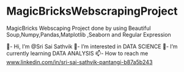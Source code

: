 # MagicBricksWebscrapingProject
MagicBricks Webscaping Project done by using Beautiful Soup,Numpy,Pandas,Matplotlib ,Seaborn and Regular Expression


👋- Hi, I’m @Sri Sai Sathvik
👀- I’m interested in DATA SCIENCE
🌱- I’m currently learning DATA ANALYSIS
📫- How to reach me www.linkedin.com/in/sri-sai-sathvik-pantangi-b87a5b243
